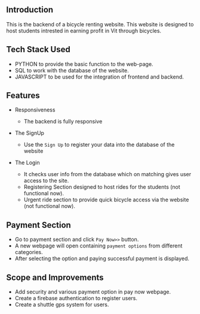 

## Introduction
This is the backend of a bicycle renting website. This website is designed to host students intrested in earning profit in Vit through bicycles.

## Tech Stack Used
  - PYTHON to provide the basic function to the web-page.
  - SQL to work with the database of the website.
  - JAVASCRIPT to be used for the integration of frontend and backend.
## Features
- Responsiveness
  - The backend is fully responsive

  
- The SignUp
   - Use the `Sign Up` to register your data into the database of the website
- The Login
   - It checks user info from the database which on matching gives user access to the site.
   - Registering Section designed to host rides for the students (not functional now).
   - Urgent ride section to provide quick bicycle access via the website (not functional now).

## Payment Section

   - Go to payment section and click `Pay Now>>` button.
   - A new webpage will open containing `payment options` from different categories.
   - After selecting the option and paying successful payment is displayed.
 
## Scope and Improvements
   - Add security and various payment  option in pay now webpage.
   - Create a firebase authentication to register users.
   - Create a shuttle gps system for users.
   
  
